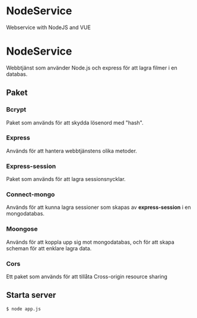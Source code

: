 
# NodeService
Webservice with NodeJS and VUE
# NodeService
Webbtjänst som använder Node.js och express för att lagra filmer i en databas.
## Paket
### Bcrypt
Paket som används för att skydda lösenord med "hash".
### Express
Används för att hantera webbtjänstens olika metoder.
### Express-session
Paket som används för att lagra sessionsnycklar.
### Connect-mongo
Används för att kunna lagra sessioner som skapas av **express-session** i en mongodatabas.
### Moongose
Används för att koppla upp sig mot mongodatabas, och för att skapa scheman för att enklare lagra data.
### Cors
Ett paket som används för att tillåta Cross-origin resource sharing

## Starta server
```sh
$ node app.js
```
